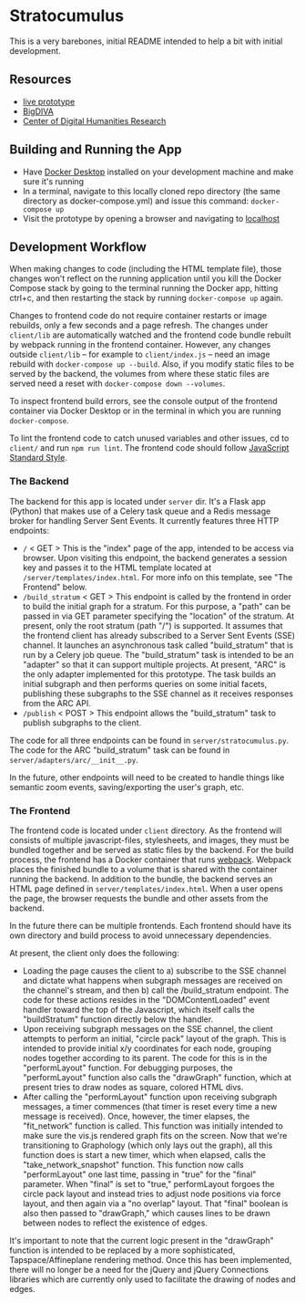 # Stratocumulus

This is a very barebones, initial README intended to help a bit with initial development.

## Resources

- [live prototype](http://prototype.bigdiva.org/)
- [BigDIVA](https://bigdiva.org/)
- [Center of Digital Humanities Research](https://codhr.dh.tamu.edu/)

## Building and Running the App

* Have [Docker Desktop](https://www.docker.com/products/docker-desktop/) installed on your development machine and make sure it's running
* In a terminal, navigate to this locally cloned repo directory (the same directory as docker-compose.yml) and issue this command: `docker-compose up`
* Visit the prototype by opening a browser and navigating to [localhost](localhost)

## Development Workflow

When making changes to code (including the HTML template file), those changes won't reflect on the running application until you kill the Docker Compose stack by going to the terminal running the Docker app, hitting ctrl+c, and then restarting the stack by running `docker-compose up` again.

Changes to frontend code do not require container restarts or image rebuilds, only a few seconds and a page refresh. The changes under `client/lib` are automatically watched and the frontend code bundle rebuilt by webpack running in the frontend container. However, any changes outside `client/lib` – for example to `client/index.js` – need an image rebuild with `docker-compose up --build`. Also, if you modify static files to be served by the backend, the volumes from where these static files are served need a reset with `docker-compose down --volumes`.

To inspect frontend build errors, see the console output of the frontend container via Docker Desktop or in the terminal in which you are running `docker-compose`.

To lint the frontend code to catch unused variables and other issues, cd to `client/` and run `npm run lint`. The frontend code should follow [JavaScript Standard Style](https://standardjs.com/).

### The Backend

The backend for this app is located under `server` dir. It's a Flask app (Python) that makes use of a Celery task queue and a Redis message broker for handling Server Sent Events. It currently features three HTTP endpoints:

* `/` < GET > This is the "index" page of the app, intended to be access via browser. Upon visiting this endpoint, the backend generates a session key and passes it to the HTML template located at `/server/templates/index.html`. For more info on this template, see "The Frontend" below.
* `/build_stratum` < GET > This endpoint is called by the frontend in order to build the initial graph for a stratum. For this purpose, a "path" can be passed in via GET parameter specifying the "location" of the stratum. At present, only the root stratum (path "/") is supported. It assumes that the frontend client has already subscribed to a Server Sent Events (SSE) channel. It launches an asynchronous task called "build_stratum" that is run by a Celery job queue. The "build_stratum" task is intended to be an "adapter" so that it can support multiple projects. At present, "ARC" is the only adapter implemented for this prototype. The task builds an initial subgraph and then performs queries on some initial facets, publishing these subgraphs to the SSE channel as it receives responses from the ARC API.
* `/publish` < POST > This endpoint allows the "build_stratum" task to publish subgraphs to the client.

The code for all three endpoints can be found in `server/stratocumulus.py`. The code for the ARC "build_stratum" task can be found in `server/adapters/arc/__init__.py`.

In the future, other endpoints will need to be created to handle things like semantic zoom events, saving/exporting the user's graph, etc.

### The Frontend

The frontend code is located under `client` directory. As the frontend will consists of multiple javascript-files, stylesheets, and images, they must be bundled together and be served as static files by the backend. For the build process, the frontend has a Docker container that runs [webpack](https://webpack.js.org/). Webpack places the finished bundle to a volume that is shared with the container running the backend. In addition to the bundle, the backend serves an HTML page defined in `server/templates/index.html`. When a user opens the page, the browser requests the bundle and other assets from the backend.

In the future there can be multiple frontends. Each frontend should have its own directory and build process to avoid unnecessary dependencies.

At present, the client only does the following:

* Loading the page causes the client to a) subscribe to the SSE channel and dictate what happens when subgraph messages are received on the channel's stream, and then b) call the /build_stratum endpoint. The code for these actions resides in the "DOMContentLoaded" event handler toward the top of the Javascript, which itself calls the "buildStratum" function directly below the handler.
* Upon receiving subgraph messages on the SSE channel, the client attempts to perform an initial, "circle pack" layout of the graph. This is intended to provide initial x/y coordinates for each node, grouping nodes together according to its parent. The code for this is in the "performLayout" function. For debugging purposes, the "performLayout" function also calls the "drawGraph" function, which at present tries to draw nodes as square, colored HTML divs.
* After calling the "performLayout" function upon receiving subgraph messages, a timer commences (that timer is reset every time a new message is received). Once, however, the timer elapses, the "fit_network" function is called. This function was initially intended to make sure the vis.js rendered graph fits on the screen. Now that we're transitioning to Graphology (which only lays out the graph), all this function does is start a new timer, which when elapsed, calls the "take_network_snapshot" function. This function now calls "performLayout" one last time, passing in "true" for the "final" parameter. When "final" is set to "true," performLayout forgoes the circle pack layout and instead tries to adjust node positions via force layout, and then again via a "no overlap" layout. That "final" boolean is also then passed to "drawGraph," which causes lines to be drawn between nodes to reflect the existence of edges.

It's important to note that the current logic present in the "drawGraph" function is intended to be replaced by a more sophisticated, Tapspace/Affineplane rendering method. Once this has been implemented, there will no longer be a need for the jQuery and jQuery Connections libraries which are currently only used to facilitate the drawing of nodes and edges.
